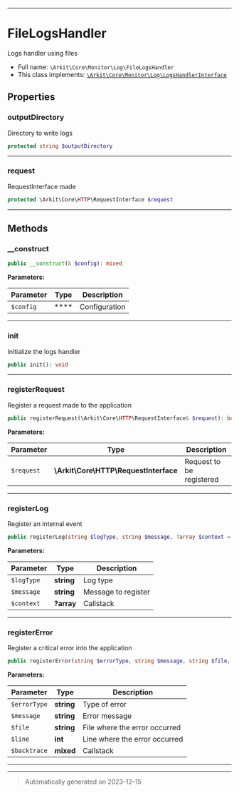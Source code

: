 ***

# FileLogsHandler

Logs handler using files



* Full name: `\Arkit\Core\Monitor\Log\FileLogsHandler`
* This class implements:
[`\Arkit\Core\Monitor\Log\LogsHandlerInterface`](./LogsHandlerInterface.md)



## Properties


### outputDirectory

Directory to write logs

```php
protected string $outputDirectory
```






***

### request

RequestInterface made

```php
protected \Arkit\Core\HTTP\RequestInterface $request
```






***

## Methods


### __construct



```php
public __construct(& $config): mixed
```








**Parameters:**

| Parameter | Type | Description |
|-----------|------|-------------|
| `$config` | **** | Configuration |





***

### init

Initialize the logs handler

```php
public init(): void
```












***

### registerRequest

Register a request made to the application

```php
public registerRequest(\Arkit\Core\HTTP\RequestInterface& $request): bool
```








**Parameters:**

| Parameter | Type | Description |
|-----------|------|-------------|
| `$request` | **\Arkit\Core\HTTP\RequestInterface** | Request to be registered |





***

### registerLog

Register an internal event

```php
public registerLog(string $logType, string $message, ?array $context = null): bool
```








**Parameters:**

| Parameter | Type | Description |
|-----------|------|-------------|
| `$logType` | **string** | Log type |
| `$message` | **string** | Message to register |
| `$context` | **?array** | Callstack |





***

### registerError

Register a critical error into the application

```php
public registerError(string $errorType, string $message, string $file, int $line, mixed& $backtrace): bool
```








**Parameters:**

| Parameter | Type | Description |
|-----------|------|-------------|
| `$errorType` | **string** | Type of error |
| `$message` | **string** | Error message |
| `$file` | **string** | File where the error occurred |
| `$line` | **int** | Line where the error occurred |
| `$backtrace` | **mixed** | Callstack |





***


***
> Automatically generated on 2023-12-15
